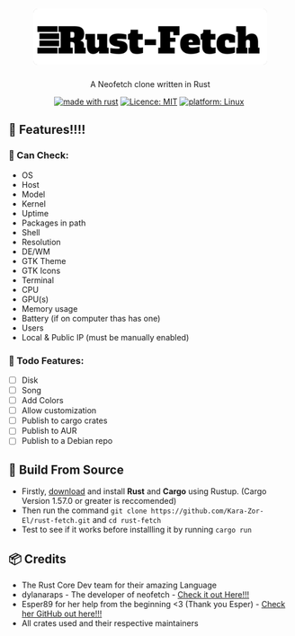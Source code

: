 <h1 align="center">
    <img src="Images/Logo.png" alt="Logo" height="100px">
    <br />
</h1>
<p align="center">A Neofetch clone written in Rust</p>
<p align="center"><a href="https://www.rust-lang.org" target="_blank"><img src="https://img.shields.io/badge/Made%20With-Rust-000000?style=for-the-badge" alt="made with rust" /></a>&nbsp;<a href="https://raw.githubusercontent.com/Kara-Zor-El/rust-fetch/main/LICENSE" target="_blank"><img src="https://img.shields.io/github/license/Kara-Zor-El/rust-fetch?style=for-the-badge" alt="Licence: MIT" /></a>&nbsp;<a href="" target="_blank"><img src="https://img.shields.io/badge/Platform-Linux-ffd133?style=for-the-badge" alt="platform: Linux" /></a>&nbsp;
</p>

## 🚀 Features!!!!
### 🔎 Can Check:
- OS
- Host
- Model
- Kernel
- Uptime
- Packages in path
- Shell
- Resolution
- DE/WM
- GTK Theme
- GTK Icons
- Terminal
- CPU
- GPU(s)
- Memory usage
- Battery (if on computer thas has one)
- Users
- Local & Public IP (must be manually enabled)
### 🚧 Todo Features:
- [ ] Disk
- [ ] Song
- [ ] Add Colors
- [ ] Allow customization
- [ ] Publish to cargo crates
- [ ] Publish to AUR
- [ ] Publish to a Debian repo

## 🔨 Build From Source
- Firstly, [download](https://rustup.rs/) and install **Rust** and **Cargo** using Rustup. (Cargo Version 1.57.0 or greater is reccomended)
- Then run the command `git clone https://github.com/Kara-Zor-El/rust-fetch.git` and `cd rust-fetch`
- Test to see if it works before installling it by running `cargo run`

## 📦 Credits
- The Rust Core Dev team for their amazing Language
- dylanaraps - The developer of neofetch - [Check it out Here!!!](https://github.com/dylanaraps/neofetch/)
- Esper89 for her help from the beginning <3 (Thank you Esper) - [Check her GitHub out here!!!](https://github.com/Esper89)
- All crates used and their respective maintainers
